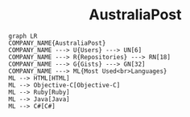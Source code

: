 <h1 align="center">AustraliaPost</h1>

```mermaid
graph LR
COMPANY_NAME{AustraliaPost}
COMPANY_NAME ---> U{Users} ---> UN[6]
COMPANY_NAME ---> R{Repositories} ---> RN[18]
COMPANY_NAME ---> G{Gists} ---> GN[32]
COMPANY_NAME ---> ML{Most Used<br>Languages}
ML --> HTML[HTML]
ML --> Objective-C[Objective-C]
ML --> Ruby[Ruby]
ML --> Java[Java]
ML --> C#[C#]
```
